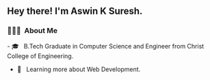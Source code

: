

<h2> Hey there! I'm Aswin K Suresh.</h2>


<h3> 👨🏻‍💻 &nbsp;About Me </h3>
- 🎓 &nbsp; B.Tech Graduate in Computer Science and Engineer from Christ College of Engineering.


- 🌱 &nbsp; Learning more about Web Development.


